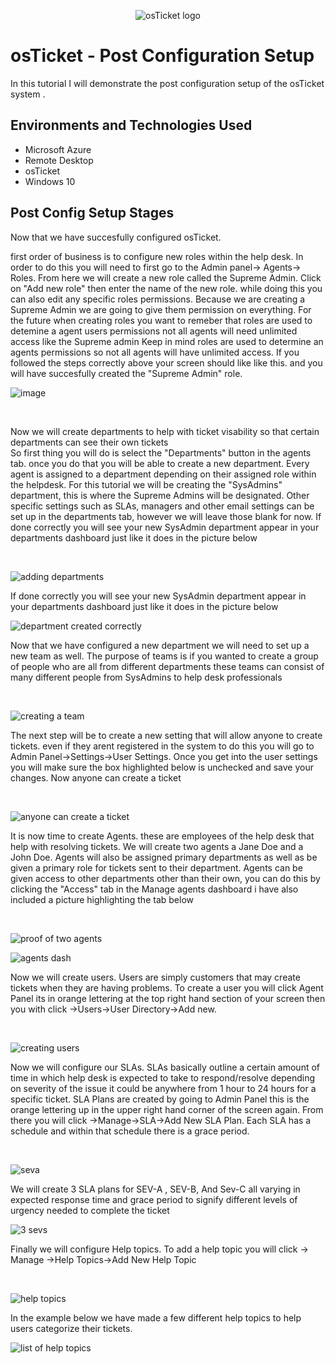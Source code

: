 <p align="center">
<img src="https://i.imgur.com/Clzj7Xs.png" alt="osTicket logo"/>
</p>

<h1>osTicket - Post Configuration Setup</h1>
</p>
In this tutorial I will demonstrate the post configuration setup of the osTicket system .<br />

<h2>Environments and Technologies Used</h2>

- Microsoft Azure 
- Remote Desktop
- osTicket
- Windows 10
<p>


## Post Config Setup Stages
</p>
</p>
<p>
Now that we have succesfully configured osTicket.
  
first order of business is to configure new roles within the help desk. In order to do this you will need to first go to the  Admin panel-> Agents-> Roles. From here we will create a new role called the Supreme Admin. 
Click on "Add new role" then enter the name of the new role. while doing this you can also edit any specific   roles permissions. Because we are creating a Supreme Admin we are going to give them permission on everything. 
For the future when creating roles you want to remeber that roles are used to detemine a agent users permissions not all agents will need unlimited access like the Supreme admin
Keep in mind roles are used to determine an agents permissions so not all agents will have unlimited access. If you followed the steps correctly above your screen should like like this. and you will have succesfully created the "Supreme Admin" role.
</p>

![image](https://github.com/user-attachments/assets/da1a97c3-9c24-455e-8430-4865cf357c73)

</p>
<br />
<p>
</p>
<p>

Now we will create departments to help with ticket visability so that certain departments can see their own tickets    
So first thing you will do is select the "Departments" button in the agents tab. once you do that you will be able to create a new department. Every agent is assigned to a department depending on their assigned role within the helpdesk. For this tutorial we will be creating the "SysAdmins" department, this is where the Supreme Admins will be designated. Other specific settings such as SLAs, managers and other email settings can be set up in the departments tab, however we will leave those blank for now. If done correctly you will see your new SysAdmin department appear in your departments dashboard just like it does in the picture below
</p>
<br />
<p>

![adding departments](https://github.com/user-attachments/assets/395e3ffe-ceee-4eb5-a470-bf4cfedf27e9)

If done correctly you will see your new SysAdmin department appear in your departments dashboard just like it does in the picture below

![department created correctly](https://github.com/user-attachments/assets/36d45dab-8b28-4e2d-bda2-ab8a1fb47ba2)


</p>
<p>
Now that we have configured a new department we will need to set up a new team as well. The purpose of teams is if you wanted to create a group of people who are all from different departments these teams can consist of many different people from SysAdmins to help desk professionals 
</p>
<br />
<p>

  ![creating a team](https://github.com/user-attachments/assets/11e54a15-c990-4fe0-8855-2eceda6e21a2)

</p>
<p>
The next step will be to create a new setting that will allow anyone to create tickets. even if they arent registered in the system to do this you will go to Admin Panel->Settings->User Settings. Once you get into the user settings you will make sure the box highlighted below is unchecked and save your changes. Now anyone can create a ticket 
</p>
<br />

![anyone can create a ticket](https://github.com/user-attachments/assets/0f314071-3c12-4ef3-b684-d1b810734c59)


</p>
<p>
It is now time to create Agents. these are employees of the help desk that help with resolving tickets. We will create two agents a Jane Doe and a John Doe. Agents will also be assigned primary departments as well as be given a primary role for tickets sent to their department. Agents can be given access to other departments other than their own, you can do this by clicking the "Access" tab in the Manage agents dashboard i have also included a picture highlighting the tab below 
</p>
<br />

![proof of two agents](https://github.com/user-attachments/assets/d60ea51c-9841-459c-8e41-1f3702a6a82e)

![agents dash](https://github.com/user-attachments/assets/a530b63f-8673-4893-9d43-a88b125068ab)




</p>
<p>
Now we will create users. Users are simply customers that may create tickets when they are having problems. To create a user you will click Agent Panel its in orange lettering at the top right hand section of your screen then you with click ->Users->User Directory->Add new. 
</p>
<br />

![creating users](https://github.com/user-attachments/assets/459e5d56-0e11-430e-a37a-02454513bd8a)


</p>
<p>
Now we will configure our SLAs. SLAs basically outline a certain amount of time in which help desk is expected to take to respond/resolve depending on severity of the issue it could be anywhere from 1 hour to 24 hours for  a specific ticket. SLA Plans are created by going to Admin Panel this is the orange lettering up in the upper right hand corner of the screen again. 
From there you will click ->Manage->SLA->Add New SLA Plan. Each SLA has a schedule and within that schedule there is a grace period. 
</p>
<br />

![seva](https://github.com/user-attachments/assets/066d73e0-3f29-4f73-a0ee-2e7cab38c60b)

We will create 3 SLA plans for SEV-A , SEV-B, And Sev-C all varying in expected response time and grace period to signify different levels of urgency needed to complete the ticket 

![3 sevs](https://github.com/user-attachments/assets/00682d5c-0495-4d5b-81ef-3da90d2e1e44)


<p>
Finally we will configure Help topics. 
To add a help topic you will click -> Manage ->Help Topics->Add New Help Topic
</p>
<br />

![help topics](https://github.com/user-attachments/assets/818a768f-f5b1-4e8e-ab61-9338db23108a)


In the example below we have made a few different help topics
to help users categorize their tickets. 

![list of help topics](https://github.com/user-attachments/assets/a1be271b-94c2-44a2-ba94-34ed44bf06fb)

</p>
<p>
